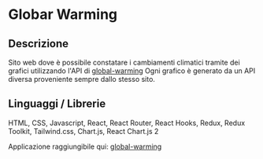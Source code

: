 # Globar Warming

## Descrizione

Sito web dove è possibile constatare i cambiamenti climatici tramite dei grafici utilizzando l'API di <a href='https://global-warming.org/'>global-warming</a>
Ogni grafico è generato da un API diversa proveniente sempre dallo stesso sito.

## Linguaggi / Librerie

HTML, CSS, Javascript, React, React Router, React Hooks, Redux, Redux Toolkit, Tailwind.css, Chart.js, React Chart.js 2

Applicazione raggiungibile qui:  <a href="https://stellular-brioche-8e63b4.netlify.app/">global-warming</a>